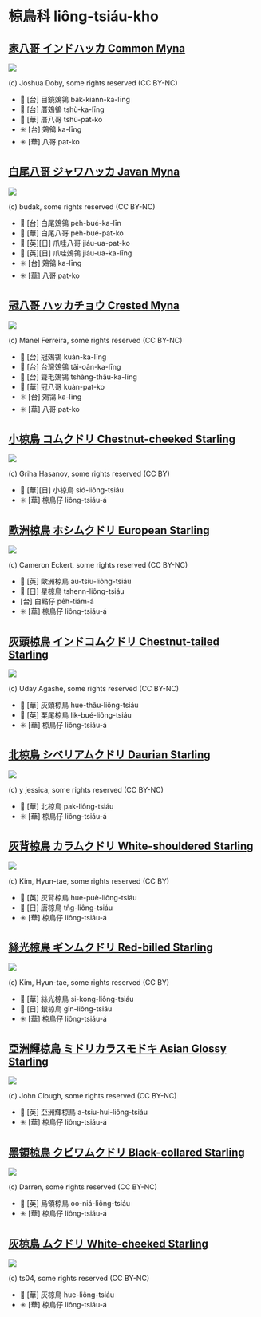 # 椋鳥科 liông-tsiáu-kho

## [家八哥 インドハッカ Common Myna](https://ebird.org/species/commyn)

![](https://inaturalist-open-data.s3.amazonaws.com/photos/40176800/medium.jpeg)

(c) Joshua Doby, some rights reserved (CC BY-NC)

- 🎯 [台] 目鏡鵁鴒 ba̍k-kiànn-ka-līng
- 🎯 [台] 厝鵁鴒 tshù-ka-līng
- 🎯 [華] 厝八哥 tshù-pat-ko
- ✳️ [台] 鵁鴒 ka-līng
- ✳️ [華] 八哥 pat-ko

## [白尾八哥 ジャワハッカ Javan Myna](https://ebird.org/species/whvmyn)

![](https://inaturalist-open-data.s3.amazonaws.com/photos/6931082/medium.jpg)

(c) budak, some rights reserved (CC BY-NC)

- 🎯 [台] 白尾鵁鴒 pe̍h-bué-ka-līn
- 🎯 [華] 白尾八哥 pe̍h-bué-pat-ko
- 🎯 [英][日] 爪哇八哥 jiáu-ua-pat-ko
- 🎯 [英][日] 爪哇鵁鴒 jiáu-ua-ka-līng
- ✳️ [台] 鵁鴒 ka-līng
- ✳️ [華] 八哥 pat-ko

## [冠八哥 ハッカチョウ Crested Myna](https://ebird.org/species/cremyn)

![](https://inaturalist-open-data.s3.amazonaws.com/photos/126315754/medium.jpeg)

(c) Manel Ferreira, some rights reserved (CC BY-NC)

- 🎯 [台] 冠鵁鴒 kuàn-ka-līng
- 🎯 [台] 台灣鵁鴒 tâi-oân-ka-līng
- 🎯 [台] 聳毛鵁鴒 tshàng-thâu-ka-līng
- 🎯 [華] 冠八哥 kuàn-pat-ko
- ✳️ [台] 鵁鴒 ka-līng
- ✳️ [華] 八哥 pat-ko

## [小椋鳥 コムクドリ Chestnut-cheeked Starling](https://ebird.org/species/chcsta1)

![](https://inaturalist-open-data.s3.amazonaws.com/photos/135435728/medium.jpg)

(c) Griha Hasanov, some rights reserved (CC BY)

- 🎯 [華][日] 小椋鳥 sió-liông-tsiáu
- ✳️ [華] 椋鳥仔 liông-tsiáu-á

## [歐洲椋鳥 ホシムクドリ European Starling](https://ebird.org/species/eursta)

![](https://inaturalist-open-data.s3.amazonaws.com/photos/112860960/medium.jpg)

(c) Cameron Eckert, some rights reserved (CC BY-NC)

- 🎯 [英] 歐洲椋鳥 au-tsiu-liông-tsiáu
- 🎯 [日] 星椋鳥 tshenn-liông-tsiáu
- [台] 白點仔 pe̍h-tiám-á
- ✳️ [華] 椋鳥仔 liông-tsiáu-á

## [灰頭椋鳥 インドコムクドリ Chestnut-tailed Starling](https://ebird.org/species/chtsta2)

![](https://inaturalist-open-data.s3.amazonaws.com/photos/89729965/medium.jpg)

(c) Uday Agashe, some rights reserved (CC BY-NC)

- 🎯 [華] 灰頭椋鳥 hue-thâu-liông-tsiáu
- 🎯 [英] 栗尾椋鳥 lik-bué-liông-tsiáu
- ✳️ [華] 椋鳥仔 liông-tsiáu-á

## [北椋鳥 シベリアムクドリ Daurian Starling](https://ebird.org/species/dausta1)

![](https://inaturalist-open-data.s3.amazonaws.com/photos/179215594/medium.jpeg)

(c) y jessica, some rights reserved (CC BY-NC)

- 🎯 [華] 北椋鳥 pak-liông-tsiáu
- ✳️ [華] 椋鳥仔 liông-tsiáu-á

## [灰背椋鳥 カラムクドリ White-shouldered Starling](https://ebird.org/species/whssta2)

![](https://inaturalist-open-data.s3.amazonaws.com/photos/2781305/medium.jpg)

(c) Kim, Hyun-tae, some rights reserved (CC BY)

- 🎯 [英] 灰背椋鳥 hue-puè-liông-tsiáu
- 🎯 [日] 唐椋鳥 tn̂g-liông-tsiáu
- ✳️ [華] 椋鳥仔 liông-tsiáu-á

## [絲光椋鳥 ギンムクドリ Red-billed Starling](https://ebird.org/species/rebsta1)

![](https://inaturalist-open-data.s3.amazonaws.com/photos/2722579/medium.jpg)

(c) Kim, Hyun-tae, some rights reserved (CC BY)

- 🎯 [華] 絲光椋鳥 si-kong-liông-tsiáu
- 🎯 [日] 銀椋鳥 gîn-liông-tsiáu
- ✳️ [華] 椋鳥仔 liông-tsiáu-á

## [亞洲輝椋鳥 ミドリカラスモドキ Asian Glossy Starling](https://ebird.org/species/asgsta1)

![](https://inaturalist-open-data.s3.amazonaws.com/photos/59310977/medium.jpg)

(c) John Clough, some rights reserved (CC BY-NC)

- 🎯 [英] 亞洲輝椋鳥 a-tsiu-hui-liông-tsiáu
- ✳️ [華] 椋鳥仔 liông-tsiáu-á

## [黑領椋鳥 クビワムクドリ Black-collared Starling](https://ebird.org/species/bkcsta1)

![](https://inaturalist-open-data.s3.amazonaws.com/photos/146525/medium.jpg)

(c) Darren, some rights reserved (CC BY-NC)

- 🎯 [英] 烏領椋鳥 oo-niá-liông-tsiáu
- ✳️ [華] 椋鳥仔 liông-tsiáu-á

## [灰椋鳥 ムクドリ White-cheeked Starling](https://ebird.org/species/whcsta1)

![](https://inaturalist-open-data.s3.amazonaws.com/photos/151623881/medium.jpg)

(c) ts04, some rights reserved (CC BY-NC)

- 🎯 [華] 灰椋鳥 hue-liông-tsiáu
- ✳️ [華] 椋鳥仔 liông-tsiáu-á